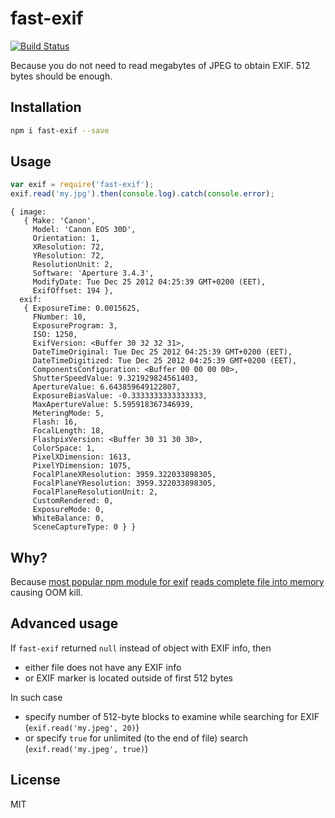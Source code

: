 # fast-exif

[![Build Status](https://travis-ci.org/titarenko/fast-exif.svg?branch=master)](https://travis-ci.org/titarenko/fast-exif)

Because you do not need to read megabytes of JPEG to obtain EXIF. 512 bytes should be enough.

## Installation

```bash
npm i fast-exif --save
```

## Usage

```js
var exif = require('fast-exif');
exif.read('my.jpg').then(console.log).catch(console.error);
```

```
{ image: 
   { Make: 'Canon',
     Model: 'Canon EOS 30D',
     Orientation: 1,
     XResolution: 72,
     YResolution: 72,
     ResolutionUnit: 2,
     Software: 'Aperture 3.4.3',
     ModifyDate: Tue Dec 25 2012 04:25:39 GMT+0200 (EET),
     ExifOffset: 194 },
  exif: 
   { ExposureTime: 0.0015625,
     FNumber: 10,
     ExposureProgram: 3,
     ISO: 1250,
     ExifVersion: <Buffer 30 32 32 31>,
     DateTimeOriginal: Tue Dec 25 2012 04:25:39 GMT+0200 (EET),
     DateTimeDigitized: Tue Dec 25 2012 04:25:39 GMT+0200 (EET),
     ComponentsConfiguration: <Buffer 00 00 00 00>,
     ShutterSpeedValue: 9.321929824561403,
     ApertureValue: 6.643859649122807,
     ExposureBiasValue: -0.3333333333333333,
     MaxApertureValue: 5.595918367346939,
     MeteringMode: 5,
     Flash: 16,
     FocalLength: 18,
     FlashpixVersion: <Buffer 30 31 30 30>,
     ColorSpace: 1,
     PixelXDimension: 1613,
     PixelYDimension: 1075,
     FocalPlaneXResolution: 3959.322033898305,
     FocalPlaneYResolution: 3959.322033898305,
     FocalPlaneResolutionUnit: 2,
     CustomRendered: 0,
     ExposureMode: 0,
     WhiteBalance: 0,
     SceneCaptureType: 0 } }
```

## Why?

Because [most popular npm module for exif](https://www.npmjs.com/package/exif) [reads complete file into memory](https://github.com/gomfunkel/node-exif/issues/27) causing OOM kill.

## Advanced usage

If `fast-exif` returned `null` instead of object with EXIF info, then

* either file does not have any EXIF info
* or EXIF marker is located outside of first 512 bytes

In such case

* specify number of 512-byte blocks to examine while searching for EXIF (`exif.read('my.jpeg', 20)`)
* or specify `true` for unlimited (to the end of file) search (`exif.read('my.jpeg', true)`)

## License

MIT
